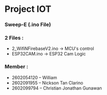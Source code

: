 # Project IOT

### Sweep-E (.ino File)

### 2 Files :
- 2_WifiNFirebaseV2.ino -> MCU's control
- ESP32CAM.ino -> ESP32 Cam Logic

### Member : 
- 2602054120 – William
- 2602091955 – Nickson Tan Clarino
- 2602099794 – Christian Jonathan Gunawan
